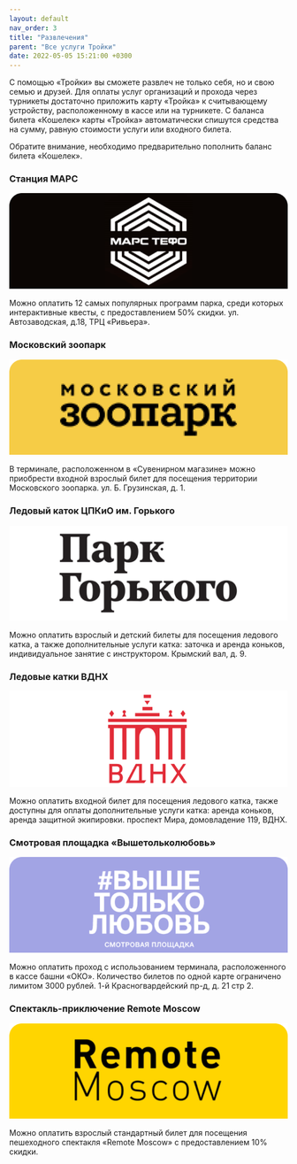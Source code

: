 ```yaml
---
layout: default
nav_order: 3
title: "Развлечения"
parent: "Все услуги Тройки"
date: 2022-05-05 15:21:00 +0300
---
```


С помощью «Тройки» вы сможете развлеч не только себя, но и свою семью и друзей.
Для оплаты услуг организаций и прохода через турникеты достаточно приложить карту «Тройка»
к считывающему устройству, расположенному в кассе или на турникете. С баланса билета «Кошелек»
карты «Тройка» автоматически спишутся средства на сумму, равную стоимости услуги или входного билета.

Обратите внимание, необходимо предварительно пополнить баланс билета «Кошелек».

### Станция МАРС

![Станция МАРС](/assets/images/services/mars_station.png)

Можно оплатить 12 самых популярных программ парка, среди которых интерактивные квесты, с предоставлением 50% скидки.
ул. Автозаводская, д.18, ТРЦ «Ривьера».

### Московский зоопарк

![Московский зоопарк](/assets/images/services/moscow_zoo.png)

В терминале, расположенном в «Сувенирном магазине» можно приобрести входной взрослый билет для посещения территории Московского зоопарка.
ул. Б. Грузинская, д. 1.

### Ледовый каток ЦПКиО им. Горького

![Ледовый каток ЦПКиО им. Горького](/assets/images/services/gorkypark.png)

Можно оплатить взрослый и детский билеты для посещения ледового катка, а также дополнительные услуги катка: заточка и аренда коньков, индивидуальное занятие с инструктором.
Крымский вал, д. 9.

### Ледовые катки ВДНХ

![Ледовые катки ВДНХ](/assets/images/services/vdnh.png)

Можно оплатить входной билет для посещения ледового катка, также доступны для оплаты дополнительные услуги катка: аренда коньков, аренда защитной экипировки.
проспект Мира, домовладение 119, ВДНХ.

### Смотровая площадка «Вышетольколюбовь»

![Смотровая площадка «Вышетольколюбовь»](/assets/images/services/highersololove.png)

Можно оплатить проход с использованием терминала, расположенного в кассе башни «ОКО». Количество билетов по одной карте ограничено лимитом 3000 рублей.
1-й Красногвардейский пр-д, д. 21 стр 2.

### Спектакль-приключение Remote Moscow

![Спектакль-приключение Remote Moscow](/assets/images/services/remotemoscow.png)

Можно оплатить взрослый стандартный билет для посещения пешеходного спектакля «Remote Moscow» с предоставлением 10% скидки.

